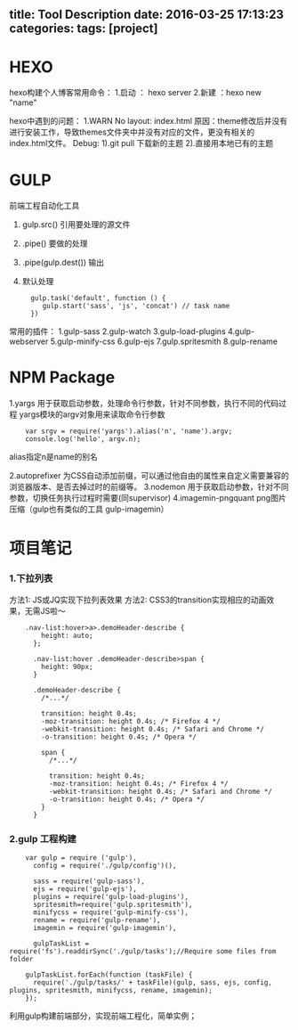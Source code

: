 title: Tool Description
date: 2016-03-25 17:13:23
categories:
tags: [project]
---

# HEXO
hexo构建个人博客常用命令：
1.启动 ： hexo server
2.新建 ：hexo new "name"

hexo中遇到的问题：
1.WARN  No layout: index.html
原因：theme修改后并没有进行安装工作，导致themes文件夹中并没有对应的文件，更没有相关的index.html文件。
Debug:
1).git pull  下载新的主题
2).直接用本地已有的主题
# GULP
前端工程自动化工具
1. gulp.src()  引用要处理的源文件
2. .pipe()     要做的处理
3. .pipe(gulp.dest())   输出
4. 默认处理

         gulp.task('default', function () {
            gulp.start('sass', 'js', 'concat') // task name
         })
         
常用的插件：
1.gulp-sass
2.gulp-watch
3.gulp-load-plugins
4.gulp-webserver
5.gulp-minify-css
6.gulp-ejs
7.gulp.spritesmith
8.gulp-rename

# NPM Package
1.yargs    用于获取启动参数，处理命令行参数，针对不同参数，执行不同的代码过程
yargs模块的argv对象用来读取命令行参数

        var srgv = require('yargs').alias('n', 'name').argv;
        console.log('hello', argv.n);
        
alias指定n是name的别名

2.autoprefixer 为CSS自动添加前缀，可以通过他自由的属性来自定义需要兼容的浏览器版本、是否去掉过时的前缀等。
3.nodemon  用于获取启动参数，针对不同参数，切换任务执行过程时需要(同supervisor)
4.imagemin-pngquant  png图片压缩（gulp也有类似的工具 gulp-imagemin）

# 项目笔记
### 1.下拉列表
方法1: JS或JQ实现下拉列表效果
方法2: CSS3的transition实现相应的动画效果，无需JS啦～

        .nav-list:hover>a>.demoHeader-describe {
            height: auto;
          };
        
          .nav-list:hover .demoHeader-describe>span {
            height: 90px;
          }
        
          .demoHeader-describe {
            /*...*/
        
            transition: height 0.4s;
            -moz-transition: height 0.4s; /* Firefox 4 */
            -webkit-transition: height 0.4s; /* Safari and Chrome */
            -o-transition: height 0.4s; /* Opera */
        
            span {
              /*...*/
        
              transition: height 0.4s;
              -moz-transition: height 0.4s; /* Firefox 4 */
              -webkit-transition: height 0.4s; /* Safari and Chrome */
              -o-transition: height 0.4s; /* Opera */
            }
          }
          
### 2.gulp 工程构建
        var gulp = require ('gulp'),
          config = require('./gulp/config')(),
        
          sass = require('gulp-sass'),
          ejs = require('gulp-ejs'),
          plugins = require('gulp-load-plugins'),
          spritesmith=require('gulp.spritesmith'),
          minifycss = require('gulp-minify-css'),
          rename = require('gulp-rename'),
          imagemin = require('gulp-imagemin'),
        
          gulpTaskList = require('fs').readdirSync('./gulp/tasks');//Require some files from folder
        
        gulpTaskList.forEach(function (taskFile) {
          require('./gulp/tasks/' + taskFile)(gulp, sass, ejs, config, plugins, spritesmith, minifycss, rename, imagemin);
        });
利用gulp构建前端部分，实现前端工程化，简单实例；
